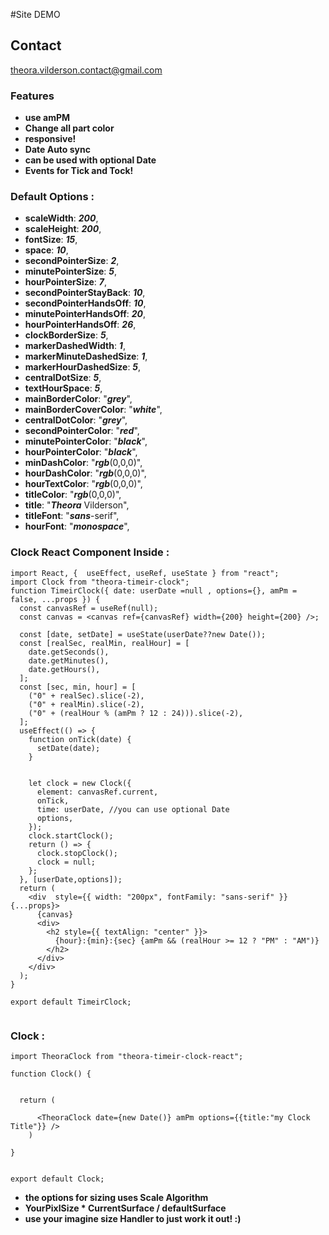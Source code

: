 #Site DEMO


## Contact

<theora.vilderson.contact@gmail.com>

### Features

- **use amPM**
- **Change all part color**
- **responsive!**
- **Date Auto sync**
- **can be used with optional Date**
- **Events for Tick and Tock!**

### Default Options :

- **scaleWidth**: ***200***,
- **scaleHeight**: ***200***,
- **fontSize**: ***15***,
- **space**: ***10***,
- **secondPointerSize**: ***2***,
- **minutePointerSize**: ***5***,
- **hourPointerSize**: ***7***,
- **secondPointerStayBack**: ***10***,
- **secondPointerHandsOff**: ***10***,
- **minutePointerHandsOff**: ***20***,
- **hourPointerHandsOff**: ***26***,
- **clockBorderSize**: ***5***,
- **markerDashedWidth**: ***1***,
- **markerMinuteDashedSize**: ***1***,
- **markerHourDashedSize**: ***5***,
- **centralDotSize**: ***5***,
- **textHourSpace**: ***5***,
- **mainBorderColor**: "***grey***",
- **mainBorderCoverColor**: "***white***",
- **centralDotColor**: "***grey***",
- **secondPointerColor**: "***red***",
- **minutePointerColor**: "***black***",
- **hourPointerColor**: "***black***",
- **minDashColor**: "***rgb***(0,0,0)",
- **hourDashColor**: "***rgb***(0,0,0)",
- **hourTextColor**: "***rgb***(0,0,0)",
- **titleColor**: "***rgb***(0,0,0)",
- **title**: "***Theora*** Vilderson",
- **titleFont**: "***sans***-serif",
- **hourFont**: "***monospace***",

###  Clock React Component Inside :
```JSX
import React, {  useEffect, useRef, useState } from "react";
import Clock from "theora-timeir-clock";
function TimeirClock({ date: userDate =null , options={}, amPm = false, ...props }) {
  const canvasRef = useRef(null);
  const canvas = <canvas ref={canvasRef} width={200} height={200} />;

  const [date, setDate] = useState(userDate??new Date());
  const [realSec, realMin, realHour] = [
    date.getSeconds(),
    date.getMinutes(),
    date.getHours(),
  ];
  const [sec, min, hour] = [
    ("0" + realSec).slice(-2),
    ("0" + realMin).slice(-2),
    ("0" + (realHour % (amPm ? 12 : 24))).slice(-2),
  ];
  useEffect(() => {
    function onTick(date) {
      setDate(date);
    }


    let clock = new Clock({
      element: canvasRef.current,
      onTick,
      time: userDate, //you can use optional Date
      options,
    });
    clock.startClock();
    return () => {
      clock.stopClock();
      clock = null;
    };
  }, [userDate,options]);
  return (
    <div  style={{ width: "200px", fontFamily: "sans-serif" }} {...props}>
      {canvas}
      <div>
        <h2 style={{ textAlign: "center" }}>
          {hour}:{min}:{sec} {amPm && (realHour >= 12 ? "PM" : "AM")}
        </h2>
      </div>
    </div>
  );
}

export default TimeirClock;


```
###  Clock  :
```JSX
import TheoraClock from "theora-timeir-clock-react";

function Clock() {


  return (

      <TheoraClock date={new Date()} amPm options={{title:"my Clock Title"}} />
    )

}


export default Clock;

```



- **the options for sizing uses Scale Algorithm**
- **YourPixlSize * CurrentSurface / defaultSurface**
- **use your imagine size Handler to just work it out! :)**
